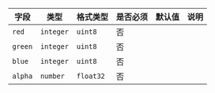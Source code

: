 | 字段 | 类型 | 格式类型 | 是否必须 | 默认值 | 说明 |
|---|---|---|---|---|---|
| `red` | `integer` | `uint8` | 否 |  |
| `green` | `integer` | `uint8` | 否 |  |
| `blue` | `integer` | `uint8` | 否 |  |
| `alpha` | `number` | `float32` | 否 |  |
